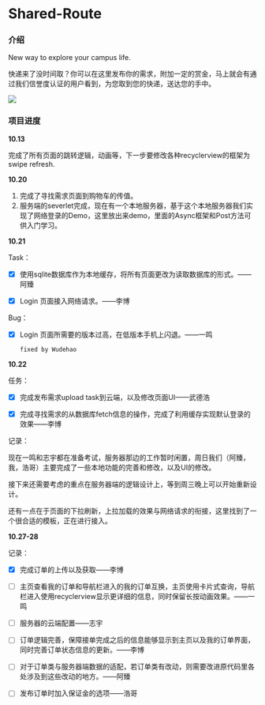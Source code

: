 # Shared-Route

### 介绍

New way to explore your campus life.

快递来了没时间取？你可以在这里发布你的需求，附加一定的赏金，马上就会有通过我们信誉度认证的用户看到，为您取到您的快递，送达您的手中。

![](http://opmza2br0.bkt.clouddn.com/17-10-28/2110367.jpg)

### 项目进度

**10.13**

完成了所有页面的跳转逻辑，动画等，下一步要修改各种recyclerview的框架为swipe refresh.

**10.20**

1. 完成了寻找需求页面到购物车的传值。
2. 服务端的severlet完成，现在有一个本地服务器，基于这个本地服务器我们实现了网络登录的Demo，这里放出来demo，里面的Async框架和Post方法可供入门学习。


**10.21**

Task：

- [x] 使用sqlite数据库作为本地缓存，将所有页面更改为读取数据库的形式。——阿臻


- [x] Login 页面接入网络请求。——李博


Bug：

- [x] Login 页面所需要的版本过高，在低版本手机上闪退。——一鸣

      fixed by Wudehao

**10.22**

任务：

- [x] 完成发布需求upload task到云端，以及修改页面UI——武德浩
- [x] 完成寻找需求的从数据库fetch信息的操作，完成了利用缓存实现默认登录的效果——李博


记录：

现在一鸣和志宇都在准备考试，服务器那边的工作暂时闲置，周日我们（阿臻，我，浩哥）主要完成了一些本地功能的完善和修改，以及UI的修改。

接下来还需要考虑的重点在服务器端的逻辑设计上，等到周三晚上可以开始重新设计。

还有一点在于页面的下拉刷新，上拉加载的效果与网络请求的衔接，这里找到了一个很合适的模板，正在进行接入。

**10.27-28**

记录：

- [x] 完成订单的上传以及获取——李博
- [ ] 主页查看我的订单和导航栏进入的我的订单互换，主页使用卡片式查询，导航栏进入使用recyclerview显示更详细的信息，同时保留长按动画效果。——一鸣
- [ ] 服务器的云端配置——志宇
- [ ] 订单逻辑完善，保障接单完成之后的信息能够显示到主页以及我的订单界面，同时完善订单状态信息的更新。——李博
- [ ] 对于订单类与服务器端数据的适配，若订单类有改动，则需要改进原代码里各处涉及到这些改动的地方。——阿臻
- [ ] 发布订单时加入保证金的选项——浩哥











